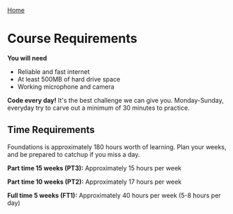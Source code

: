 [Home](README.md)

# Course Requirements

__You will need__
- Reliable and fast internet
- At least 500MB of hard drive space
- Working microphone and camera

__Code every day!__ It's the best challenge we can give you. Monday-Sunday, everyday try to carve out a minimum of 30 minutes to practice.

## Time Requirements
Foundations is approximately 180 hours worth of learning. Plan your weeks, and be prepared to catchup if you miss a day.

__Part time 15 weeks (PT3):__ Approximately 15 hours per week

__Part time 10 weeks (PT2):__ Approximately 17 hours per week

__Full time 5 weeks (FT1):__ Approximately 40 hours per week (5-8 hours per day)




